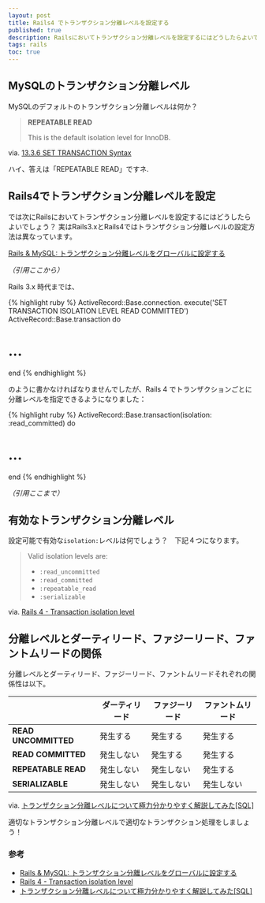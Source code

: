 ```yaml
---
layout: post
title: Rails4 でトランザクション分離レベルを設定する
published: true
description: Railsにおいてトランザクション分離レベルを設定するにはどうしたらよいでしょう？ 実はRails3.xとRails4ではトランザクション分離レベルの設定方法は異なっています。
tags: rails
toc: true
---
```


MySQLのトランザクション分離レベル
---

MySQLのデフォルトのトランザクション分離レベルは何か？

> **REPEATABLE READ**
>
> This is the default isolation level for InnoDB.

via. [13.3.6 SET TRANSACTION Syntax](http://dev.mysql.com/doc/refman/5.0/en/set-transaction.html)

ハイ、答えは「REPEATABLE READ」ですネ.

Rails4でトランザクション分離レベルを設定
---

では次にRailsにおいてトランザクション分離レベルを設定するにはどうしたらよいでしょう？ 実はRails3.xとRails4ではトランザクション分離レベルの設定方法は異なっています。

[Rails & MySQL: トランザクション分離レベルをグローバルに設定する](http://d.hatena.ne.jp/tkrd/20131121/1385044179)

*（引用ここから）*

Rails 3.x 時代までは、

{% highlight ruby %}
ActiveRecord::Base.connection.
  execute('SET TRANSACTION ISOLATION LEVEL READ COMMITTED')
ActiveRecord::Base.transaction do
  # ...
end
{% endhighlight %}

のように書かなければなりませんでしたが、Rails 4 でトランザクションごとに分離レベルを指定できるようになりました：

{% highlight ruby %}
ActiveRecord::Base.transaction(isolation: :read_committed) do
  # ...
end
{% endhighlight %}

*（引用ここまで）*

有効なトランザクション分離レベル
---

設定可能で有効な`isolation:`レベルは何でしょう？　下記４つになります。

> Valid isolation levels are:
>
> * `:read_uncommitted`
> * `:read_committed`
> * `:repeatable_read`
> * `:serializable`

via. [Rails 4 - Transaction isolation level](http://blog.railsupgrade.com/2012/09/rails-4-transaction-isolation-level.html)

分離レベルとダーティリード、ファジーリード、ファントムリードの関係
---

分離レベルとダーティリード、ファジーリード、ファントムリードそれぞれの関係性は以下。

| | ダーティリード | ファジーリード | ファントムリード |
| - | - | - | - |
| **READ UNCOMMITTED** | 発生する  | 発生する | 発生する |
| **READ COMMITTED**   | 発生しない | 発生する | 発生する |
| **REPEATABLE READ**  | 発生しない | 発生しない | 発生する |
| **SERIALIZABLE**     | 発生しない | 発生しない | 発生しない |

via. [トランザクション分離レベルについて極力分かりやすく解説してみた[SQL]](http://gyouza-daisuki.hatenablog.com/entry/2013/11/19/150838)

適切なトランザクション分離レベルで適切なトランザクション処理をしましょう！

### 参考

* [Rails & MySQL: トランザクション分離レベルをグローバルに設定する](http://d.hatena.ne.jp/tkrd/20131121/1385044179)
* [Rails 4 - Transaction isolation level](http://blog.railsupgrade.com/2012/09/rails-4-transaction-isolation-level.html)
* [トランザクション分離レベルについて極力分かりやすく解説してみた[SQL]](http://gyouza-daisuki.hatenablog.com/entry/2013/11/19/150838)
